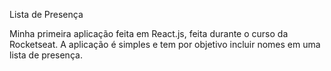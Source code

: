 Lista de Presença

Minha primeira aplicação feita em React.js, feita durante o curso da Rocketseat.
A aplicação é simples e tem por objetivo incluir nomes em uma lista de presença. 